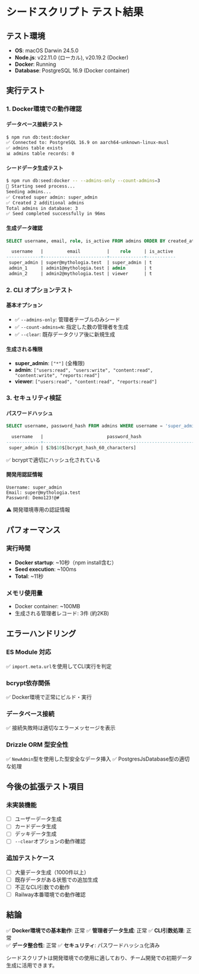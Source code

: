 # シードスクリプト テスト結果

## テスト環境
- **OS**: macOS Darwin 24.5.0
- **Node.js**: v22.11.0 (ローカル), v20.19.2 (Docker)
- **Docker**: Running
- **Database**: PostgreSQL 16.9 (Docker container)

## 実行テスト

### 1. Docker環境での動作確認

#### データベース接続テスト
```bash
$ npm run db:test:docker
✅ Connected to: PostgreSQL 16.9 on aarch64-unknown-linux-musl
✅ admins table exists
📊 admins table records: 0
```

#### シードデータ生成テスト
```bash
$ npm run db:seed:docker -- --admins-only --count-admins=3
🌱 Starting seed process...
Seeding admins...
✅ Created super admin: super_admin
✅ Created 2 additional admins
Total admins in database: 3
✅ Seed completed successfully in 96ms
```

#### 生成データ確認
```sql
SELECT username, email, role, is_active FROM admins ORDER BY created_at;

  username   |         email          |    role     | is_active 
-------------+------------------------+-------------+-----------
 super_admin | super@mythologia.test  | super_admin | t
 admin_1     | admin1@mythologia.test | admin       | t
 admin_2     | admin2@mythologia.test | viewer      | t
```

### 2. CLI オプションテスト

#### 基本オプション
- ✅ `--admins-only`: 管理者テーブルのみシード
- ✅ `--count-admins=N`: 指定した数の管理者を生成
- ✅ `--clear`: 既存データクリア後に新規生成

#### 生成される権限
- **super_admin**: `["*"]` (全権限)
- **admin**: `["users:read", "users:write", "content:read", "content:write", "reports:read"]`
- **viewer**: `["users:read", "content:read", "reports:read"]`

### 3. セキュリティ検証

#### パスワードハッシュ
```sql
SELECT username, password_hash FROM admins WHERE username = 'super_admin';

  username   |                        password_hash                        
-------------+-------------------------------------------------------------
 super_admin | $2b$10$[bcrypt_hash_60_characters]
```
✅ bcryptで適切にハッシュ化されている

#### 開発用認証情報
```
Username: super_admin
Email: super@mythologia.test  
Password: Demo123!@#
```
⚠️ 開発環境専用の認証情報

## パフォーマンス

### 実行時間
- **Docker startup**: ~10秒（npm install含む）
- **Seed execution**: ~100ms
- **Total**: ~11秒

### メモリ使用量
- Docker container: ~100MB
- 生成される管理者レコード: 3件 (約2KB)

## エラーハンドリング

### ES Module 対応
✅ `import.meta.url`を使用してCLI実行を判定

### bcrypt依存関係
✅ Docker環境で正常にビルド・実行

### データベース接続
✅ 接続失敗時は適切なエラーメッセージを表示

### Drizzle ORM 型安全性
✅ `NewAdmin`型を使用した型安全なデータ挿入
✅ PostgresJsDatabase型の適切な処理

## 今後の拡張テスト項目

### 未実装機能
- [ ] ユーザーデータ生成
- [ ] カードデータ生成  
- [ ] デッキデータ生成
- [ ] `--clear`オプションの動作確認

### 追加テストケース
- [ ] 大量データ生成（1000件以上）
- [ ] 既存データがある状態での追加生成
- [ ] 不正なCLI引数での動作
- [ ] Railway本番環境での動作確認

## 結論

✅ **Docker環境での基本動作**: 正常
✅ **管理者データ生成**: 正常
✅ **CLI引数処理**: 正常  
✅ **データ整合性**: 正常
✅ **セキュリティ**: パスワードハッシュ化済み

シードスクリプトは開発環境での使用に適しており、チーム開発での初期データ生成に活用できます。